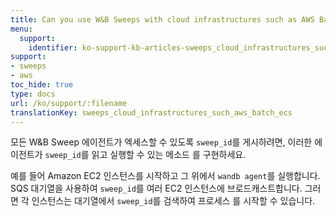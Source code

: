 ```yaml
---
title: Can you use W&B Sweeps with cloud infrastructures such as AWS Batch, ECS, etc.?
menu:
  support:
    identifier: ko-support-kb-articles-sweeps_cloud_infrastructures_such_aws_batch_ecs
support:
- sweeps
- aws
toc_hide: true
type: docs
url: /ko/support/:filename
translationKey: sweeps_cloud_infrastructures_such_aws_batch_ecs
---
```

모든 W&B Sweep 에이전트가 엑세스할 수 있도록 `sweep_id`를 게시하려면, 이러한 에이전트가 `sweep_id`를 읽고 실행할 수 있는 메소드 를 구현하세요.

예를 들어 Amazon EC2 인스턴스를 시작하고 그 위에서 `wandb agent`를 실행합니다. SQS 대기열을 사용하여 `sweep_id`를 여러 EC2 인스턴스에 브로드캐스트합니다. 그러면 각 인스턴스는 대기열에서 `sweep_id`를 검색하여 프로세스 를 시작할 수 있습니다.
